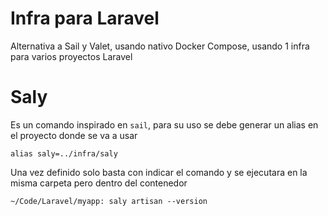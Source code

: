 # Infra para Laravel

Alternativa a Sail y Valet, usando nativo Docker Compose, usando 1 infra para varios proyectos Laravel

# Saly

Es un comando inspirado en `sail`, para su uso se debe generar un alias en el proyecto donde se va a usar

```
alias saly=../infra/saly
```

Una vez definido solo basta con indicar el comando y se ejecutara en la misma carpeta pero dentro del contenedor

```
~/Code/Laravel/myapp: saly artisan --version
```